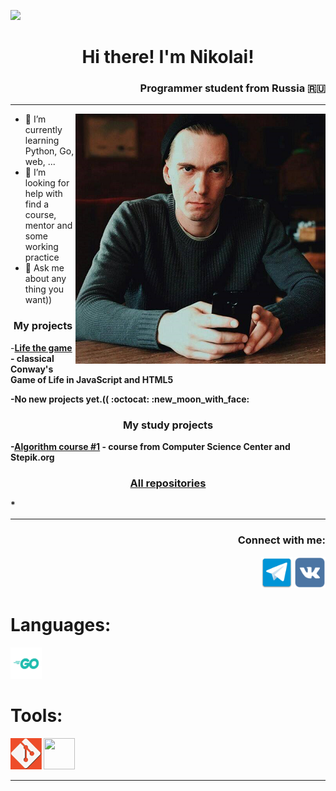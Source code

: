 <p>
           <a href="https://github-com.translate.goog/IDontCareMe/IDontCareMe/blob/main/README.md?_x_tr_sl=en&_x_tr_tl=ru&_x_tr_hl=ru">
                      <img src="https://img.shields.io/badge/Profile-Russian-blue.svg?style=social&logo=googleTranslate" />
           </a>
</p>

<h1 align="center">Hi there! I'm Nikolai!</h1>
<h3 align="right">Programmer student from Russia 🇷🇺</h3>
<hr>
<img align="right" src="https://github.com/IDontCareMe/IDontCareMe/blob/main/img/ph.png" width="400" height="400" />

- 🌱 I’m currently learning Python, Go, web, ...
- 🤔 I’m looking for help with find a course, mentor and some working practice
- 💬 Ask me about any thing you want))

<h3 align="center">My projects</h3>
<p>-<a href="https://github.com/IDontCareMe/LifeTheGame"><b>Life the game<b></a> - classical Conway's Game of Life in JavaScript and HTML5</p>
<p>-No new projects yet.(( :octocat: :new_moon_with_face:</p>

<h3 align="center">My study projects</h3>
<p>-<a href="https://github.com/IDontCareMe/AlgorythmsCourse1">Algorithm course #1</a> - course from Computer Science Center and Stepik.org</p>

<h3 align="center"><a href="https://github.com/IDontCareMe?tab=repositories">All repositories</a></h3>
<p>*</p>

<hr>
<p><h3 align="right">Connect with me:</h3></p>
<p align="right">
           <a href="https://t.me/VilliamJetWings"><img src="img/telegram.png" width="50" height="50"/></a>
           <a href="https://vk.com/villiamjeroojetwings"><img src="img/vk_logo.png" width="50" height="50" alt="VK" /></a>
</p>

<h1 align="left">Languages:</h1>
<p>
           <img src="img/Go-Logo_Aqua.png" width="50" height="50" />
</p>
<h1 align="left">Tools:</h1>
<p>
           <img src="img/git.png" width="50" height="50" />
           <img src="img/Sqlite.png" width="50" height="50" />
</p>
<hr>

<!--
**IDontCareMe/IDontCareMe** is a ✨ _special_ ✨ repository because its `README.md` (this file) appears on your GitHub profile.

Here are some ideas to get you started:

- 🔭 I’m currently working on ...
- 🌱 I’m currently learning ...
- 👯 I’m looking to collaborate on ...
- 🤔 I’m looking for help with ...
- 💬 Ask me about ...
- 📫 How to reach me: ...
- 😄 Pronouns: ...
- ⚡ Fun fact: ...
-->
